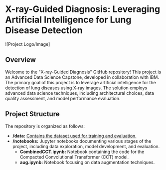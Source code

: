 # X-ray-Guided Diagnosis: Leveraging Artificial Intelligence for Lung Disease Detection

![Project Logo/Image]

## Overview

Welcome to the "X-ray-Guided Diagnosis" GitHub repository! This project is an Advanced Data Science Capstone, developed in collaboration with IBM. The primary goal of this project is to leverage artificial intelligence for the detection of lung diseases using X-ray images. The solution employs advanced data science techniques, including architectural choices, data quality assessment, and model performance evaluation.

## Project Structure

The repository is organized as follows:

- **/data:** [Contains the dataset used for training and evaluation.](https://www.kaggle.com/datasets/alsaniipe/chest-x-ray-image)
- **/notebooks:** Jupyter notebooks documenting various stages of the project, including data exploration, model development, and evaluation.
  - **CombinedCCT.ipynb:** Notebook containing the code for the Compacted Convolutional Transformer (CCT) model.
  - **aug.ipynb:** Notebook focusing on data augmentation techniques.


